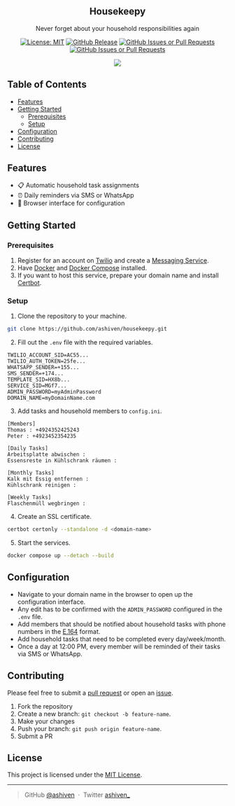 <p align="center">
  <h2 align="center">Housekeepy</h2>
</p>

<p align="center">
  Never forget about your household responsibilities again
</p>

<div align="center">

[![License: MIT](https://img.shields.io/badge/License-MIT-yellow.svg)](https://opensource.org/licenses/MIT)
[![GitHub Release](https://img.shields.io/github/v/release/ashiven/housekeepy)](https://github.com/ashiven/housekeepy/releases)
[![GitHub Issues or Pull Requests](https://img.shields.io/github/issues/ashiven/housekeepy)](https://github.com/ashiven/housekeepy/issues)
[![GitHub Issues or Pull Requests](https://img.shields.io/github/issues-pr/ashiven/housekeepy)](https://github.com/ashiven/housekeepy/pulls)

<img src="./assets/demo.gif"/>
</div>

## Table of Contents

- [Features](#features)
- [Getting Started](#getting-started)
  - [Prerequisites](#prerequisites)
  - [Setup](#setup)
- [Configuration](#configuration)
- [Contributing](#contributing)
- [License](#license)

## Features

- :clipboard: Automatic household task assignments
- :alarm_clock: Daily reminders via SMS or WhatsApp
- :wrench: Browser interface for configuration

## Getting Started

### Prerequisites

1. Register for an account on [Twilio](https://www.twilio.com/en-us) and create a [Messaging Service](https://console.twilio.com/us1/develop/sms/services).
2. Have [Docker](https://docs.docker.com/get-started/get-docker/) and [Docker Compose](https://docs.docker.com/compose/install/) installed.
3. If you want to host this service, prepare your domain name and install [Certbot](https://www.digitalocean.com/community/tutorials/how-to-use-certbot-standalone-mode-to-retrieve-let-s-encrypt-ssl-certificates-on-ubuntu-20-04).

### Setup

1. Clone the repository to your machine.

```bash
git clone https://github.com/ashiven/housekeepy.git
```

2. Fill out the `.env` file with the required variables.

```
TWILIO_ACCOUNT_SID=AC55...
TWILIO_AUTH_TOKEN=25fe...
WHATSAPP_SENDER=+155...
SMS_SENDER=+174...
TEMPLATE_SID=HX8b...
SERVICE_SID=MGf7...
ADMIN_PASSWORD=myAdminPassword
DOMAIN_NAME=myDomainName.com
```

3. Add tasks and household members to `config.ini`.

```
[Members]
Thomas : +4924352425243
Peter : +4923452354235

[Daily Tasks]
Arbeitsplatte abwischen : 
Essensreste in Kühlschrank räumen : 

[Monthly Tasks]
Kalk mit Essig entfernen : 
Kühlschrank reinigen : 

[Weekly Tasks]
Flaschenmüll wegbringen : 
```

4. Create an SSL certificate.

```bash
certbot certonly --standalone -d <domain-name>
```

5. Start the services.

```bash
docker compose up --detach --build
```

## Configuration

- Navigate to your domain name in the browser to open up the configuration interface.
- Any edit has to be confirmed with the `ADMIN_PASSWORD` configured in the `.env` file. 
- Add members that should be notified about household tasks with phone numbers in the [E.164](https://en.wikipedia.org/wiki/E.164) format.
- Add household tasks that need to be completed every day/week/month.
- Once a day at 12:00 PM, every member will be reminded of their tasks via SMS or WhatsApp.

## Contributing

Please feel free to submit a [pull request](https://github.com/ashiven/housekeepy/pulls) or open an [issue](https://github.com/ashiven/housekeepy/issues).

1. Fork the repository
2. Create a new branch: `git checkout -b feature-name`.
3. Make your changes
4. Push your branch: `git push origin feature-name`.
5. Submit a PR

## License

This project is licensed under the [MIT License](./LICENSE).

---

> GitHub [@ashiven](https://github.com/Ashiven) &nbsp;&middot;&nbsp;
> Twitter [ashiven\_](https://twitter.com/ashiven_)
